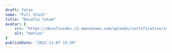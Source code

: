 ```yaml
---
draft: false
name: "Full Stack"
title: "Desafio latam"
avatar: {
    src: "https://desafiosdev.s3.amazonaws.com/uploads/certification/image/24674/aprobacion-proyectos-sename-13438.png",
    alt: "matias"
}
publishDate: "2022-11-07 15:39"
---
```


